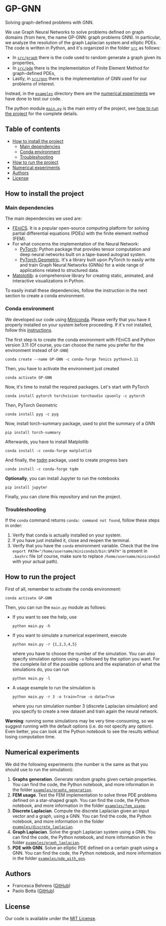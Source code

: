 # GP-GNN
 
Solving graph-defined problems with GNN.

We use Graph Neural Networks to solve problems defined on graph domains 
(from here, the name GP-GNN: graph problems GNN).
In particular, we analyze the resolution of the graph Laplacian system and elliptic PDEs. 
The code is written in Python, and it's organized in the folder [`src`](/src) as follows:
* In [`src/graph`](/src/graph) there is the code used to random generate a graph given its properties,
* In [`src/pde`](/src/pde) there is the implementation of Finite Element Method for graph-defined PDEs,
* Lastly, in [`src/gnn`](/src/gnn) there is the implementation of GNN used for our problems of interest.

Instead, in the [`examples`](/examples) directory there are the [numerical experiments](#numerical-experiments) 
we have done to test our code.

The python module [`main.py`](/main.py) is the main entry of the project, see [how to run the project](#how-to-run-the-project)
for the complete details.

## Table of contents
<!-- TOC -->
* [How to install the project](#how-to-install-the-project)
  * [Main dependencies](#main-dependencies)
  * [Conda environment](#conda-environment)
  * [Troubleshooting](#troubleshooting)
* [How to run the project](#how-to-run-the-project)
* [Numerical experiments](#numerical-experiments)
* [Authors](#authors)
* [License](#license)
<!-- TOC -->

## How to install the project

### Main dependencies
The main dependencies we used are:
* [FEniCS](https://fenicsproject.org/). It is a popular open-source computing platform for solving partial 
  differential equations (PDEs) with the finite element method (FEM).
* For what concerns the implementation of the Neural Network:
  * [PyTorch](https://pytorch.org/): Python package that provides tensor computation and
    deep neural networks built on a tape-based autograd system.
  * [PyTorch Geometric](https://pytorch-geometric.readthedocs.io/en/latest/). It's a library built upon  PyTorch 
    to easily write and train Graph Neural Networks (GNNs) for a wide range of applications related to structured data.
* [Matplotlib](https://matplotlib.org/): a comprehensive library for creating static, animated, and interactive 
  visualizations in Python.
  
To easily install these dependencies, follow the instruction in the next section to create a conda environment.

### Conda environment 
We developed our code using [Miniconda](https://docs.conda.io/projects/miniconda/en/latest/).
Please verify that you have it properly installed on your system before proceeding. If it's not installed, follow this [instructions](https://docs.conda.io/projects/miniconda/en/latest/miniconda-install.html).

The first step is to create the conda environment with FEniCS and Python version 3.11 
(Of course, you can choose the name you prefer for the environment instead of `GP-GNN`)
```shell
conda create --name GP-GNN -c conda-forge fenics python=3.11
```

Then, you have to activate the environment just created
```shell
conda activate GP-GNN
```

Now, it's time to install the required packages. Let's start with PyTorch
```shell
conda install pytorch torchvision torchaudio cpuonly -c pytorch
```
Then, PyTorch Geometric 
```shell
conda install pyg -c pyg
```
Now, install torch-summary package, used to plot the summary of a GNN
```shell
pip install torch-summary
```
Afterwards, you have to install Matplotlib
```shell
conda install -c conda-forge matplotlib
```
And finally, the [tqdm](https://github.com/tqdm/tqdm) package, used to create progress bars
```shell
conda install -c conda-forge tqdm
```
**Optionally**, you can install Jupyter to run the notebooks
```shell
pip install jupyter
```
Finally, you can clone this repository and run the project.

### Troubleshooting
If the `conda` command returns `conda: command not found`, follow these steps in order:
1. Verify that conda is actually installed on your system.
2. If you have just installed it, close and reopen the terminal.
3. Verify that you have the `conda` environment variable. Check that the line `export PATH="/home/username/miniconda3/bin:$PATH"` is present in `.bashrc` file
   (of course, make sure to replace `/home/username/miniconda3` with your actual path).


## How to run the project
First of all, remember to activate the conda environment:
```shell
conda activate GP-GNN
```
Then, you can run the `main.py` module as follows:
* If you want to see the help, use
  ```shell
  python main.py -h
  ```
* If you want to simulate a numerical experiment, execute
  ```shell
  python main.py -r {1,2,3,4,5}
  ```
  where you have to choose the number of the simulation. 
  You can also specify simulation options using `-o` followed by the option you want.
  For the complete list of the possible options and the explanation of what the simulations do, you can run
  ```shell
  python main.py -l
  ```
* A usage example to run the simulation is 
  ```shell
  python main.py -r 3 -o train=True -o data=True
  ```
  where you run simulation number 3 (discrete Laplacian simulation) and 
  you specify to create a new dataset and train again the neural network.

**Warning**: running some simulations may be very time-consuming, so we suggest running with 
the default options (i.e. do not specify any option). Even better, you can look at the 
Python notebook to see the results without losing computation time.

## Numerical experiments

We did the following experiments (the number is the same as that you should use to run the simulation):
1. **Graphs generation**. Generate random graphs given certain properties. 
   You can find the code, the Python notebook, and more information in the folder 
   [`examples/graphs_generation`](/examples/graphs_generation). 
2. **FEM usage**. Test the FEM implementation to solve three PDE problems defined on a star-shaped graph.
  You can find the code, the Python notebook, and more information in the folder 
   [`examples/fem_usage`](/examples/fem_usage). 
3. **Discrete Laplacian**. Compute the discrete Laplacian given an input vector and a graph, using a GNN.
  You can find the code, the Python notebook, and more information in the folder 
   [`examples/discrete_laplacian`](/examples/discrete_laplacian).
4. **Graph Laplacian**. Solve the graph Laplacian system using a GNN.
  You can find the code, the Python notebook, and more information in the folder 
   [`examples/graph_laplacian`](/examples/graph_laplacian).
5. **PDE with GNN**. Solve an elliptic PDE defined on a certain graph using a GNN.
  You can find the code, the Python notebook, and more information in the folder 
   [`examples/pde_with_gnn`](/examples/pde_with_gnn).

## Authors
- Francesca Behrens ([GitHub](https://github.com/francescabehrens))
- Paolo Botta ([GitHub](https://github.com/ploki99))
  
## License

Our code is available under the [MIT License](/LICENSE).
